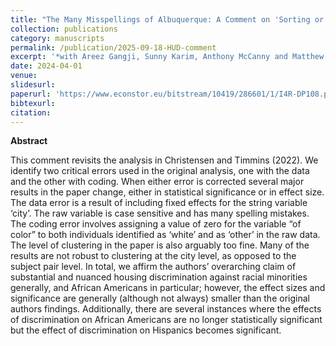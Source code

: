 ```yaml
---
title: "The Many Misspellings of Albuquerque: A Comment on 'Sorting or Steering: The Effects of Housing Discrimination on Neighborhood Choice'"
collection: publications
category: manuscripts
permalink: /publication/2025-09-18-HUD-comment
excerpt: '*with Areez Gangji, Sunny Karim, Anthony McCanny and Matthew D. Webb*<br>**Revise and resubmit, Journal of Political Economy.**<br />This comment revisits the analysis in Christensen and Timmins (2022). We identify two critical errors used in the original analysis, one with the data and the other with coding. When either error is corrected several major results in the paper change, either in statistical significance or in effect size.'
date: 2024-04-01
venue: 
slidesurl: 
paperurl: 'https://www.econstor.eu/bitstream/10419/286601/1/I4R-DP108.pdf'
bibtexurl:
citation:
---
```


**Abstract**

This comment revisits the analysis in Christensen and Timmins (2022). We identify two critical errors used in the original analysis, one with the data and the other with coding. When either error is corrected several major results in the paper change, either in statistical significance or in effect size. The data error is a result of including fixed effects for the string variable ‘city’. The raw variable is case sensitive and has many spelling mistakes. The coding error involves assigning a value of zero for the variable “of color” to both individuals identified as ‘white’ and as ‘other’ in the raw data. The level of clustering in the paper is also arguably too fine. Many of the results are not robust to clustering at the city level, as opposed to the subject pair level. In total, we affirm the authors’ overarching claim of substantial and nuanced housing discrimination against racial minorities generally, and African Americans in particular; however, the effect sizes and significance are generally (although not always) smaller than the original authors findings. Additionally, there are several instances where the effects of discrimination on African Americans are no longer statistically significant but the effect of discrimination on Hispanics becomes significant.
